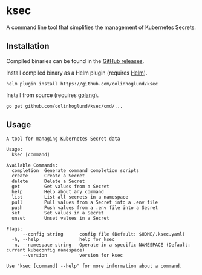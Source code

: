 # ksec

A command line tool that simplifies the management of Kubernetes Secrets.

## Installation

Compiled binaries can be found in the [GitHub releases](https://github.com/colinhoglund/ksec/releases).

Install compiled binary as a Helm plugin (requires [Helm](https://docs.helm.sh/using_helm/#installing-helm)).

    helm plugin install https://github.com/colinhoglund/ksec

Install from source (requires [golang](https://golang.org/doc/install#install)).

    go get github.com/colinhoglund/ksec/cmd/...

## Usage
```
A tool for managing Kubernetes Secret data

Usage:
  ksec [command]

Available Commands:
  completion  Generate command completion scripts
  create      Create a Secret
  delete      Delete a Secret
  get         Get values from a Secret
  help        Help about any command
  list        List all secrets in a namespace
  pull        Pull values from a Secret into a .env file
  push        Push values from a .env file into a Secret
  set         Set values in a Secret
  unset       Unset values in a Secret

Flags:
      --config string      config file (Default: $HOME/.ksec.yaml)
  -h, --help               help for ksec
  -n, --namespace string   Operate in a specific NAMESPACE (Default: current kubeconfig namespace)
      --version            version for ksec

Use "ksec [command] --help" for more information about a command.
```
